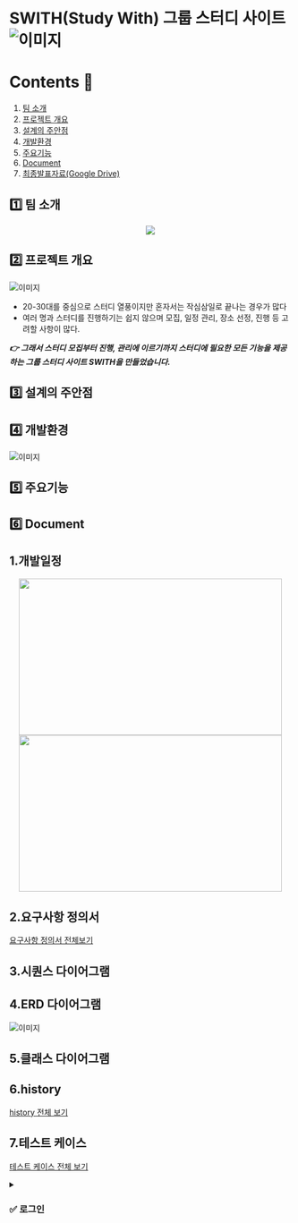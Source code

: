 # SWITH(Study With) 그룹 스터디 사이트 ![이미지](https://res.cloudinary.com/dnik5jlzd/image/upload/c_scale,h_30,q_100/a_0/v1678869809/readme/logo04.png)

# Contents 📖
1. [팀 소개](#1️⃣-팀-소개)
2. [프로젝트 개요](#2️⃣-프로젝트-개요)
3. [설계의 주안점](#3️⃣-설계의-주안점)
4. [개발환경](#4️⃣-개발환경)
5. [주요기능](#5️⃣-주요기능)
6. [Document](#6️⃣-Document)
7. [최종발표자료(Google Drive)](https://drive.google.com/file/d/1F-G0fVTm0v0PalgG6WGutXuVdQpxnZaT/view?usp=sharing)

## 1️⃣ 팀 소개
<p align="center"><img src="https://res.cloudinary.com/dnik5jlzd/image/upload/v1679297194/readme/%ED%8C%80_%EC%86%8C%EA%B0%9C_gabalb.png"></p>


## 2️⃣ 프로젝트 개요
![이미지](https://res.cloudinary.com/dnik5jlzd/image/upload/v1678873825/readme/%EC%A0%9C%EB%AA%A9_%EC%97%86%EC%9D%8C22.png)

- 20-30대를 중심으로 스터디 열풍이지만 혼자서는 작심삼일로 끝나는 경우가 많다
- 여러 명과 스터디를 진행하기는 쉽지 않으며 모집, 일정 관리, 장소 선정, 진행 등 고려할 사항이 많다.


 *__👉 그래서 스터디 모집부터 진행, 관리에 이르기까지 스터디에 필요한 모든 기능을 제공하는 그룹 스터디 사이트 SWITH을 만들었습니다.__*
## 3️⃣ 설계의 주안점
## 4️⃣ 개발환경
![이미지](https://res.cloudinary.com/dnik5jlzd/image/upload/v1679297122/readme/%EA%B0%9C%EB%B0%9C%ED%99%98%EA%B2%BD3_kmguva.png)
## 5️⃣ 주요기능

## 6️⃣ Document
## 1.개발일정
<p align="center"><img src="https://res.cloudinary.com/dnik5jlzd/image/upload/v1678895431/readme/KakaoTalk_20230316_004946423.png"  width="470" height="280"><img src="https://res.cloudinary.com/dnik5jlzd/image/upload/v1678894850/readme/%EC%A0%9C%EB%AA%A9_%EC%97%86%EC%9D%8C24124.png"  width="470" height="280"></p>


## 2.요구사항 정의서
[요구사항 정의서 전체보기](https://docs.google.com/spreadsheets/d/1FTfi5627b7Gipx9zxEV09Gmk_NTmoDXilJgCDD8IjpE/edit?usp=sharing)
## 3.시퀀스 다이어그램
## 4.ERD 다이어그램
![이미지](https://res.cloudinary.com/dnik5jlzd/image/upload/v1678973516/readme/Swith_1_wz1i2d.png)
## 5.클래스 다이어그램
## 6.history
[history 전체 보기](https://docs.google.com/spreadsheets/d/1GI4YhCsu8PYLKdRLyJ4bEjpDJK7uNyHB0t6rp_WKdq0/edit?usp=sharing)
## 7.테스트 케이스
[테스트 케이스 전체 보기](https://docs.google.com/spreadsheets/d/1_TRf-HKJ9F98aWcAn7oh34Fi6djoKBzTlIBmqWGogQY/edit?usp=sharing)

<details>
<summary><h3>✅ 로그인 </h3></summary>
<div markdown="1"> 

<div align="center">
로그인 진행
</div>

<br>

<div align="center">

![ezgif com-video-to-gif](https://user-images.githubusercontent.com/116356202/226275991-96732313-d12c-4b9a-a35f-1a70b75304ea.gif)

</div>

- 로그인 메모

</div>
</details>
